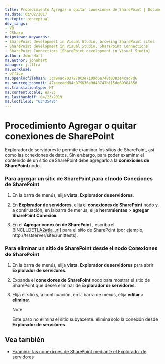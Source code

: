 ```yaml
---
title: Procedimiento Agregar o quitar conexiones de SharePoint | Documentos de Microsoft
ms.date: 02/02/2017
ms.topic: conceptual
dev_langs:
- VB
- CSharp
helpviewer_keywords:
- SharePoint development in Visual Studio, browsing SharePoint sites
- SharePoint development in Visual Studio, SharePoint Connections
- SharePoint Connections [SharePoint development in Visual Studio]
author: John-Hart
ms.author: johnhart
manager: jillfra
ms.workload:
- office
ms.openlocfilehash: 3c094ad703727903e7109d6a748b8383e4cad7d6
ms.sourcegitcommit: 47eeeeadd84c879636e9d48747b615de69384356
ms.translationtype: HT
ms.contentlocale: es-ES
ms.lasthandoff: 04/23/2019
ms.locfileid: "63435485"
---
```

# <a name="how-to-add-or-remove-sharepoint-connections"></a>Procedimiento Agregar o quitar conexiones de SharePoint
  Explorador de servidores le permite examinar los sitios de SharePoint, así como las conexiones de datos. Sin embargo, para poder examinar el contenido de un sitio de SharePoint debe agregarlo a la **conexiones de SharePoint** nodo.

### <a name="to-add-a-sharepoint-site-to-the-sharepoint-connections-node"></a>Para agregar un sitio de SharePoint para el nodo Conexiones de SharePoint

1. En la barra de menús, elija **vista**, **Explorador de servidores**.

2. En **Explorador de servidores**, elija el **conexiones de SharePoint** nodo y, a continuación, en la barra de menús, elija **herramientas** > **agregar SharePoint Conexión**.

3. En el **Agregar conexión de SharePoint** , escriba el [!INCLUDE[TLA2#tla_url](../sharepoint/includes/tla2sharptla-url-md.md)] para el sitio de SharePoint (por ejemplo, http://testserver/sites/unittests).

### <a name="to-delete-a-sharepoint-site-from-the-sharepoint-connections-node"></a>Para eliminar un sitio de SharePoint desde el nodo Conexiones de SharePoint

1. En la barra de menús, elija **vista**, **Explorador de servidores** para abrir **Explorador de servidores**.

2. Expanda el **conexiones de SharePoint** nodo para mostrar el sitio de SharePoint que desea eliminar de **Explorador de servidores**.

3. Elija el sitio y, a continuación, en la barra de menús, elija **editar** > **eliminar**.

    > [!NOTE]
    > Este paso no elimina el sitio subyacente. elimina solo la conexión desde **Explorador de servidores**.

## <a name="see-also"></a>Vea también
- [Examinar las conexiones de SharePoint mediante el Explorador de servidores](../sharepoint/browsing-sharepoint-connections-using-server-explorer.md)
